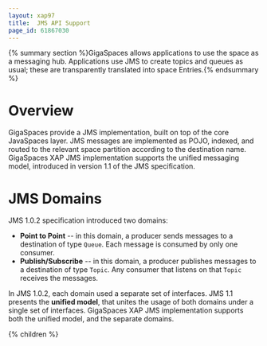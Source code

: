 ```yaml
---
layout: xap97
title:  JMS API Support
page_id: 61867030
---
```


{% summary section %}GigaSpaces allows applications to use the space as a messaging hub. Applications use JMS to create topics and queues as usual; these are transparently translated into space Entries.{% endsummary %}

# Overview

GigaSpaces provide a JMS implementation, built on top of the core JavaSpaces layer. JMS messages are implemented as POJO, indexed, and routed to the relevant space partition according to the destination name. GigaSpaces XAP JMS implementation supports the unified messaging model, introduced in version 1.1 of the JMS specification.

# JMS Domains

JMS 1.0.2 specification introduced two domains:

- **Point to Point** -- in this domain, a producer sends messages to a destination of type `Queue`. Each message is consumed by only one consumer.
- **Publish/Subscribe** -- in this domain, a producer publishes messages to a destination of type `Topic`. Any consumer that listens on that `Topic` receives the messages.

In JMS 1.0.2, each domain used a separate set of interfaces. JMS 1.1 presents the **unified model**, that unites the usage of both domains under a single set of interfaces. GigaSpaces XAP JMS implementation supports both the unified model, and the separate domains.

{% children %}
